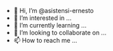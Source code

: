 - 👋 Hi, I’m @asistensi-ernesto
- 👀 I’m interested in ...
- 🌱 I’m currently learning ...
- 💞️ I’m looking to collaborate on ...
- 📫 How to reach me ...

<!---
asistensi-ernesto/asistensi-ernesto is a ✨ special ✨ repository because its `README.md` (this file) appears on your GitHub profile.
You can click the Preview link to take a look at your changes.
--->

